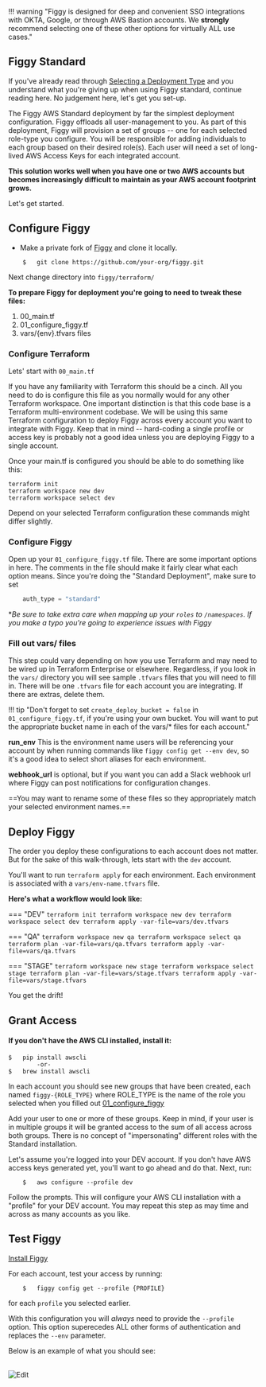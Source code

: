 !!! warning "Figgy is designed for deep and convenient SSO integrations with OKTA, Google, or through AWS Bastion accounts. We **strongly** recommend selecting one of these other options for virtually ALL use cases." 


## Figgy Standard

If you've already read through [Selecting a Deployment Type](/docs/getting-started/deployment/select-type/) and you understand what you're giving up 
when using Figgy standard, continue reading here. No judgement here, let's get you set-up. 

The Figgy AWS Standard deployment by far the simplest deployment configuration. Figgy offloads all user-management to you.
As part of this deployment, Figgy will provision a set of groups -- one for each selected role-type you configure. You will be responsible for 
adding individuals to each group based on their desired role(s). Each user will need a set of long-lived AWS Access Keys
for each integrated account. 

**This solution works well when you have one or two AWS accounts but becomes increasingly difficult to maintain as your AWS account footprint grows.**

Let's get started. 


## Configure Figgy

- Make a private fork of <a href="https://github.com/figtools/figgy/tree/master" target="_blank">Figgy</a> and clone it locally. 

```console
    $   git clone https://github.com/your-org/figgy.git
```

Next change directory into `figgy/terraform/`

**To prepare Figgy for deployment you're going to need to tweak these files:**

1. 00_main.tf
1. 01_configure_figgy.tf
1. vars/{env}.tfvars files

### Configure Terraform
Lets' start with `00_main.tf`

If you have any familiarity with Terraform this should be a cinch. All you need to do is configure this file 
as you normally would for any other Terraform workspace. One important distinction is that this code base is a Terraform 
multi-environment codebase. We will be using this same Terraform configuration to deploy Figgy across
every account you want to integrate with Figgy. Keep that in mind -- hard-coding a single profile or access key is
probably not a good idea unless you are deploying Figgy to a single account.

Once your main.tf is configured you should be able to do something like this:
```
terraform init
terraform workspace new dev
terraform workspace select dev
``` 
Depend on your selected Terraform configuration these commands might differ slightly.

### Configure Figgy
Open up your `01_configure_figgy.tf` file. There are some important options in here. The comments in the file
should make it fairly clear what each option means. Since you're doing the "Standard Deployment", make sure to set

```terraform
    auth_type = "standard"
```

**Be sure to take extra care when mapping up your `roles` to `/namespaces`. If you make a typo you're going to experience
issues with Figgy*


### Fill out vars/ files
This step could vary depending on how you use Terraform and may need to be wired up in Terraform Enterprise or elsewhere.
Regardless, if you look in the `vars/` directory you will see sample `.tfvars` files that you will need to fill in. There
will be one `.tfvars` file for each account you are integrating. If there are extras, delete them.

!!! tip "Don't forget to set  `create_deploy_bucket = false` in `01_configure_figgy.tf`, if you're using your own bucket. You will want to put the appropriate bucket name in each of the vars/* files for each account."

**run_env**
This is the environment name users will be referencing your account by when running commands like 
`figgy config get --env dev`, so it's a good idea to select short aliases for each environment. 

**webhook_url** is optional, but if you want you can add a Slack webhook url where Figgy can post notifications for configuration changes.

==You may want to rename some of these files so they appropriately match your selected environment names.==

## Deploy Figgy

The order you deploy these configurations to each account does not matter. But for the sake of this walk-through, lets start
with the `dev` account.

You'll want to run `terraform apply` for each environment. Each environment is associated with a `vars/env-name.tfvars` file. 

**Here's what a workflow would look like:**

=== "DEV"
    ```
    terraform init
    terraform workspace new dev
    terraform workspace select dev
    terraform apply -var-file=vars/dev.tfvars
    ```

=== "QA"
    ```
    terraform workspace new qa
    terraform workspace select qa
    terraform plan -var-file=vars/qa.tfvars
    terraform apply -var-file=vars/qa.tfvars
    ```

=== "STAGE"
    ```
    terraform workspace new stage
    terraform workspace select stage
    terraform plan -var-file=vars/stage.tfvars
    terraform apply -var-file=vars/stage.tfvars
    ```

You get the drift!

## Grant Access

#### If you don't have the AWS CLI installed, install it: 

    $   pip install awscli
            -or-
    $   brew install awscli

In each account you should see new groups that have been created, each named `figgy-{ROLE_TYPE}` where ROLE_TYPE is the 
name of the role you selected when you filled out [01_configure_figgy](#configure-figgy)

Add your user to one or more of these groups. Keep in mind, if your user is in multiple groups it will be granted access to the 
sum of all access across both groups. There is no concept of "impersonating" different roles with the Standard installation.

Let's assume you're logged into your DEV account. If you don't have AWS access keys generated yet, you'll want to go ahead and do that. 
Next, run: 

```console
    $   aws configure --profile dev
```

Follow the prompts. This will configure your AWS CLI installation with a "profile" for your DEV account. You may repeat
this step as may time and across as many accounts as you like. 


## Test Figgy

[Install Figgy](/docs/getting-started/install/)

For each account, test your access by running:

```console
    $   figgy config get --profile {PROFILE}
```

for each `profile` you selected earlier. 

With this configuration you will _always_ need to provide the `--profile` option. This option superecedes ALL other forms
of authentication and replaces the `--env` parameter. 

Below is an example of what you should see:

<br/>![Edit](/docs/images/gifs/get-with-profile.gif)<br/>